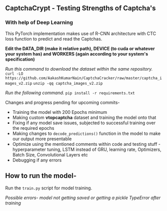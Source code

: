 ## CaptchaCrypt - Testing Strengths of Captcha's 
### With help of Deep Learning

This PyTorch implementation makes use of R-CNN architecture with CTC loss function to predict and read the Captchas.

**Edit the DATA_DIR (make it relative path), DEVICE (to cuda or whatever your system has) and WORKERS (again according to your system's specification)**


*Run this command to download the dataset within the same repository.*
`curl -LO https://github.com/AakashKumarNain/CaptchaCracker/raw/master/captcha_images_v2.zip`
`unzip -qq captcha_images_v2.zip`

*Run the following command.*
`pip install -r requirements.txt`

Changes and progress pending for upcoming commits- 
- Training the model with 200 Epochs minimum
- Making custom **vtopcaptcha** dataset and training the model onto that
- Fixing if any model save issues, subjected to successful training over the required epochs
- Making changes to `decode_predictions()` function in the model to make our output more presentable
- Optimize using the mentioned comments within code and testing stuff - hyperparameter tuning, LSTM instead of GRU, learning rate, Optimizers, Batch Size, Convolutional Layers etc
- Debugging if any errors


## How to run the model-
Run the `train.py` script for model training.

*Possible errors- model not getting saved or getting a pickle TypeError after training*

